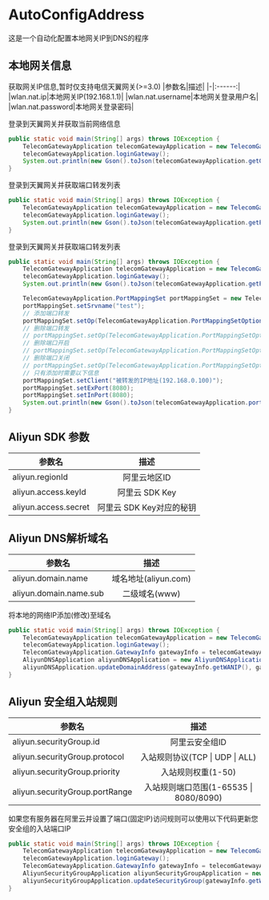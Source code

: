 # AutoConfigAddress
这是一个自动化配置本地网关IP到DNS的程序

## 本地网关信息
获取网关IP信息,暂时仅支持电信天翼网关(>=3.0)
|参数名|描述|
|-|:------:|
|wlan.nat.ip|本地网关IP(192.168.1.1)|
|wlan.nat.username|本地网关登录用户名|
|wlan.nat.password|本地网关登录密码|

登录到天翼网关并获取当前网络信息
``` java
public static void main(String[] args) throws IOException {
    TelecomGatewayApplication telecomGatewayApplication = new TelecomGatewayApplication();
    telecomGatewayApplication.loginGateway();
    System.out.println(new Gson().toJson(telecomGatewayApplication.getGatewayInfo()));
}
```

登录到天翼网关并获取端口转发列表
``` java
public static void main(String[] args) throws IOException {
    TelecomGatewayApplication telecomGatewayApplication = new TelecomGatewayApplication();
    telecomGatewayApplication.loginGateway();
    System.out.println(new Gson().toJson(telecomGatewayApplication.getPortMappingDisplay()));
}
```

登录到天翼网关并获取端口转发列表
``` java
public static void main(String[] args) throws IOException {
    TelecomGatewayApplication telecomGatewayApplication = new TelecomGatewayApplication();
    telecomGatewayApplication.loginGateway();
    System.out.println(new Gson().toJson(telecomGatewayApplication.getPortMappingDisplay()));

    TelecomGatewayApplication.PortMappingSet portMappingSet = new TelecomGatewayApplication.PortMappingSet();
    portMappingSet.setSrvname("test");
    // 添加端口转发
    portMappingSet.setOp(TelecomGatewayApplication.PortMappingSetOption.add);
    // 删除端口转发
    // portMappingSet.setOp(TelecomGatewayApplication.PortMappingSetOption.del);
    // 删除端口开启
    // portMappingSet.setOp(TelecomGatewayApplication.PortMappingSetOption.enable);
    // 删除端口关闭
    // portMappingSet.setOp(TelecomGatewayApplication.PortMappingSetOption.disable);
    // 只有添加时需要以下信息
    portMappingSet.setClient("被转发的IP地址(192.168.0.100)");
    portMappingSet.setExPort(8080);
    portMappingSet.setInPort(8080);
    System.out.println(new Gson().toJson(telecomGatewayApplication.portMappingSetSingle(portMappingSet)));
}
```

## Aliyun SDK 参数
|参数名|描述|
|-|:------:|
|aliyun.regionId|阿里云地区ID|
|aliyun.access.keyId|阿里云 SDK Key|
|aliyun.access.secret|阿里云 SDK Key对应的秘钥|

## Aliyun DNS解析域名
|参数名|描述|
|-|:------:|
|aliyun.domain.name|域名地址(aliyun.com)|
|aliyun.domain.name.sub|二级域名(www)|

将本地的网络IP添加(修改)至域名
``` java
public static void main(String[] args) throws IOException {
    TelecomGatewayApplication telecomGatewayApplication = new TelecomGatewayApplication();
    telecomGatewayApplication.loginGateway();
    TelecomGatewayApplication.GatewayInfo gatewayInfo = telecomGatewayApplication.getGatewayInfo();
    AliyunDNSApplication aliyunDNSApplication = new AliyunDNSApplication();
    aliyunDNSApplication.updateDomainAddress(gatewayInfo.getWANIP(), gatewayInfo.getWANIPv6());
}
```

## Aliyun 安全组入站规则
|参数名|描述|
|-|:------:|
|aliyun.securityGroup.id|阿里云安全组ID|
|aliyun.securityGroup.protocol|入站规则协议(TCP \| UDP \| ALL)|
|aliyun.securityGroup.priority|入站规则权重(1-50)|
|aliyun.securityGroup.portRange|入站规则端口范围(1-65535 \| 8080/8090)|

如果您有服务器在阿里云并设置了端口(固定IP)访问规则可以使用以下代码更新您安全组的入站端口IP
``` java
public static void main(String[] args) throws IOException {
    TelecomGatewayApplication telecomGatewayApplication = new TelecomGatewayApplication();
    telecomGatewayApplication.loginGateway();
    TelecomGatewayApplication.GatewayInfo gatewayInfo = telecomGatewayApplication.getGatewayInfo();
    AliyunSecurityGroupApplication aliyunSecurityGroupApplication = new AliyunSecurityGroupApplication();
    aliyunSecurityGroupApplication.updateSecurityGroup(gatewayInfo.getWANIP());
}
```
